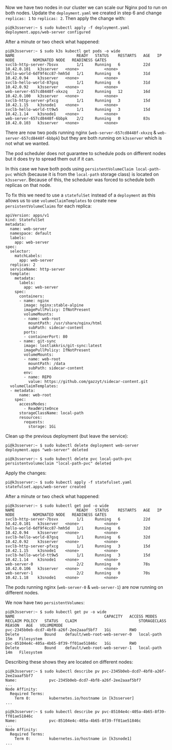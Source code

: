 Now we have two nodes in our cluster we can scale our Nginx pod to run on both nodes.
Update the `deployment.yaml` we created in step 6 and change `replicas: 1` to `replicas: 2`. Then apply the change with:

```
pi@k3sserver:~ $ sudo kubectl apply -f deployment.yaml
deployment.apps/web-server configured
```

After a minute or two check what happened:
```
pi@k3sserver:~ $ sudo k3s kubectl get pods -o wide
NAME                           READY   STATUS    RESTARTS   AGE   IP            NODE        NOMINATED NODE   READINESS GATES
svclb-http-server-7bsvx        1/1     Running   6          22d   10.42.0.101   k3sserver   <none>           <none>
hello-world-6df9f4cc87-hmh5d   1/1     Running   6          31d   10.42.0.94    k3sserver   <none>           <none>
svclb-hello-world-87gsq        1/1     Running   6          31d   10.42.0.92    k3sserver   <none>           <none>
web-server-657cd8448f-xkxzq    2/2     Running   12         16d   10.42.0.100   k3sserver   <none>           <none>
svclb-http-server-pfxcg        1/1     Running   3          15d   10.42.1.15    k3snode1    <none>           <none>
svclb-hello-world-tt9w5        1/1     Running   3          15d   10.42.1.14    k3snode1    <none>           <none>
web-server-657cd8448f-6bbpk    2/2     Running   0          83s   10.42.0.103   k3sserver   <none>           <none>
```

There are now two pods running nginx (`web-server-657cd8448f-xkxzq` & `web-server-657cd8448f-6bbpk`) but they are both running on `k3sserver` which is not what we wanted.

The pod scheduler does not guarantee to schedule pods on different nodes but it does try to spread them out if it can.

In this case we have both pods using `persistentVolumeClaim local-path-pvc` which (because it is from the `local-path` storage class) is located on `k3sserver`. Because of this, the scheduler was forced to schedule both replicas on that node.

To fix this we need to use a `statefulSet` instead of a `deployment` as this allows us to use `volumeClaimTemplates` to create new `persistentVolumeClaims` for each replica:

```
apiVersion: apps/v1
kind: StatefulSet
metadata:
  name: web-server
  namespace: default
  labels:
    app: web-server
spec:
  selector:
    matchLabels:
      app: web-server
  replicas: 2
  serviceName: http-server
  template:
    metadata:
      labels:
        app: web-server
    spec:
      containers:
      - name: nginx
        image: nginx:stable-alpine
        imagePullPolicy: IfNotPresent
        volumeMounts:
        - name: web-root
          mountPath: /usr/share/nginx/html
          subPath: sidecar-content
        ports:
        - containerPort: 80
      - name: git-sync
        image: lostlakkris/git-sync:latest
        imagePullPolicy: IfNotPresent
        volumeMounts:
        - name: web-root
          mountPath: /data
          subPath: sidecar-content
        env:
        - name: REPO
          value: https://github.com/gazzyt/sidecar-content.git
  volumeClaimTemplates:
  - metadata:
      name: web-root
    spec:
      accessModes:
        - ReadWriteOnce
      storageClassName: local-path
      resources:
        requests:
          storage: 1Gi
```

Clean up the previous deployment (but leave the service):

```
pi@k3sserver:~ $ sudo kubectl delete deployment web-server
deployment.apps "web-server" deleted

pi@k3sserver:~ $ sudo kubectl delete pvc local-path-pvc
persistentvolumeclaim "local-path-pvc" deleted
```

Apply the changes:

```
pi@k3sserver:~ $ sudo kubectl apply -f statefulset.yaml
statefulset.apps/web-server created
```

After a minute or two check what happened:

```
pi@k3sserver:~ $ sudo kubectl get pod -o wide
NAME                           READY   STATUS    RESTARTS   AGE   IP            NODE        NOMINATED NODE   READINESS GATES
svclb-http-server-7bsvx        1/1     Running   6          22d   10.42.0.101   k3sserver   <none>           <none>
hello-world-6df9f4cc87-hmh5d   1/1     Running   6          32d   10.42.0.94    k3sserver   <none>           <none>
svclb-hello-world-87gsq        1/1     Running   6          32d   10.42.0.92    k3sserver   <none>           <none>
svclb-http-server-pfxcg        1/1     Running   3          15d   10.42.1.15    k3snode1    <none>           <none>
svclb-hello-world-tt9w5        1/1     Running   3          15d   10.42.1.14    k3snode1    <none>           <none>
web-server-0                   2/2     Running   0          78s   10.42.0.106   k3sserver   <none>           <none>
web-server-1                   2/2     Running   0          70s   10.42.1.18    k3snode1    <none>           <none>
```

The pods running nginx (`web-server-0` & `web-server-1`) are now running on different nodes.

We now have two `persistentVolumes`:
```
pi@k3sserver:~ $ sudo kubectl get pv -o wide
NAME                                       CAPACITY   ACCESS MODES   RECLAIM POLICY   STATUS   CLAIM                           STORAGECLASS   REASON   AGE   VOLUMEMODE
pvc-2345b0eb-dcd7-4bf8-a26f-2ee2aaaf5bf7   1Gi        RWO            Delete           Bound    default/web-root-web-server-0   local-path              15m   Filesystem
pvc-85104e4c-405a-4b65-8f39-ff01ae51846c   1Gi        RWO            Delete           Bound    default/web-root-web-server-1   local-path              14m   Filesystem
```

Describing these shows they are located on different nodes:
```
pi@k3sserver:~ $ sudo kubectl describe pv pvc-2345b0eb-dcd7-4bf8-a26f-2ee2aaaf5bf7
Name:              pvc-2345b0eb-dcd7-4bf8-a26f-2ee2aaaf5bf7
...
Node Affinity:
  Required Terms:
    Term 0:        kubernetes.io/hostname in [k3sserver]
...

pi@k3sserver:~ $ sudo kubectl describe pv pvc-85104e4c-405a-4b65-8f39-ff01ae51846c
Name:              pvc-85104e4c-405a-4b65-8f39-ff01ae51846c
...
Node Affinity:
  Required Terms:
    Term 0:        kubernetes.io/hostname in [k3snode1]
...
```